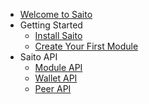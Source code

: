 - [Welcome to Saito](README.md)
- Getting Started
  - [Install Saito](install.md)
  - [Create Your First Module](create.md)
- Saito API
  - [Module API](module-api.md)
  - [Wallet API](wallet-api.md)
  - [Peer API](peer-api.md)
